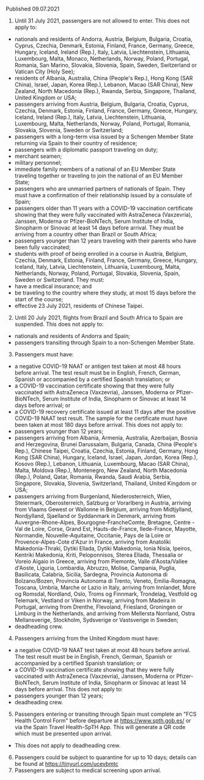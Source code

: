 Published 09.07.2021
1. Until 31 July 2021, passengers are not allowed to enter.
This does not apply to:
- nationals and residents of Andorra, Austria, Belgium, Bulgaria, Croatia, Cyprus, Czechia, Denmark, Estonia, Finland, France, Germany, Greece, Hungary, Iceland, Ireland (Rep.), Italy, Latvia, Liechtenstein, Lithuania, Luxembourg, Malta, Monaco, Netherlands, Norway, Poland, Portugal, Romania, San Marino, Slovakia, Slovenia, Spain, Sweden, Switzerland or Vatican City (Holy See);
- residents of Albania, Australia, China (People's Rep.), Hong Kong (SAR China), Israel, Japan, Korea (Rep.), Lebanon, Macao (SAR China), New Zealand, North Macedonia (Rep.), Rwanda, Serbia, Singapore, Thailand, United Kingdom or USA;
- passengers arriving from Austria, Belgium, Bulgaria, Croatia, Cyprus, Czechia, Denmark, Estonia, Finland, France, Germany, Greece, Hungary, Iceland, Ireland (Rep.), Italy, Latvia, Liechtenstein, Lithuania, Luxembourg, Malta, Netherlands, Norway, Poland, Portugal, Romania, Slovakia, Slovenia, Sweden or Switzerland;
- passengers with a long-term visa issued by a Schengen Member State returning via Spain to their country of residence;
- passengers with a diplomatic passport traveling on duty;
- merchant seamen;
- military personnel;
- immediate family members of a national of an EU Member State traveling together or traveling to join the national of an EU Member State;
- passengers who are unmarried partners of nationals of Spain. They must have a confirmation of their relationship issued by a consulate of Spain;
- passengers older than 11 years with a COVID-19 vaccination certificate showing that they were fully vaccinated with AstraZeneca (Vaxzevria), Janssen, Moderna or Pfizer-BioNTech, Serum Institute of India, Sinopharm or Sinovac at least 14 days before arrival. They must be arriving from a country other than Brazil or South Africa;
- passengers younger than 12 years traveling with their parents who have been fully vaccinated;
- students with proof of being enrolled in a course in Austria, Belgium, Czechia, Denmark, Estonia, Finland, France, Germany, Greece, Hungary, Iceland, Italy, Latvia, Liechtenstein, Lithuania, Luxembourg, Malta, Netherlands, Norway, Poland, Portugal, Slovakia, Slovenia, Spain, Sweden or Switzerland. They must:
- have a medical insurance; and
- be traveling to the country where they study, at most 15 days before the start of the course;
- effective 23 July 2021, residents of Chinese Taipei.
2. Until 20 July 2021, flights from Brazil and South Africa to Spain are suspended.
This does not apply to:
- nationals and residents of Andorra and Spain;
- passengers transiting through Spain to a non-Schengen Member State.
3. Passengers must have:
- a negative COVID-19 NAAT or antigen test taken at most 48 hours before arrival. The test result must be in English, French, German, Spanish or accompanied by a certified Spanish translation; or
- a COVID-19 vaccination certificate showing that they were fully vaccinated with AstraZeneca (Vaxzevria), Janssen, Moderna or Pfizer-BioNTech, Serum Institute of India, Sinopharm or Sinovac at least 14 days before arrival; or
- a COVID-19 recovery certificate issued at least 11 days after the positive COVID-19 NAAT test result. The sample for the certificate must have been taken at most 180 days before arrival.
This does not apply to:
- passengers younger than 12 years;
- passengers arriving from Albania, Armenia, Australia, Azerbaijan, Bosnia and Herzegovina, Brunei Darussalam, Bulgaria, Canada, China (People's Rep.), Chinese Taipei, Croatia, Czechia, Estonia, Finland, Germany, Hong Kong (SAR China), Hungary, Iceland, Israel, Japan, Jordan, Korea (Rep.), Kosovo (Rep.), Lebanon, Lithuania, Luxembourg, Macao (SAR China), Malta, Moldova (Rep.), Montenegro, New Zealand, North Macedonia (Rep.), Poland, Qatar, Romania, Rwanda, Saudi Arabia, Serbia, Singapore, Slovakia, Slovenia, Switzerland, Thailand, United Kingdom or USA;
- passengers arriving from Burgenland, Niederosterreich, Wien, Steiermark, Oberosterreich, Salzburg or Vorarlberg in Austria, arriving from Vlaams Gewest or Wallonne in Belgium, arriving from Midtjylland, Nordjylland, Sjaelland or Syddanmark in Denmark, arriving from Auvergne-Rhone-Alpes, Bourgogne-FrancheComte, Bretagne, Centre - Val de Loire, Corse, Grand Est, Hauts-de-France, Ilede-France, Mayotte, Normandie, Nouvelle-Aquitaine, Occitanie, Pays de la Loire or Provence-Alpes-Cote d'Azur in France, arriving from Anatoliki Makedonia-Thraki, Dytiki Ellada, Dytiki Makedonia, Ionia Nisia, Ipeiros, Kentriki Makedonia, Kriti, Peloponnisos, Sterea Ellada, Thessalia or Voreio Aigaio in Greece, arriving from Piemonte, Valle d'Aosta/Vallee d'Aoste, Liguria, Lombardia, Abruzzo, Molise, Campania, Puglia, Basilicata, Calabria, Sicilia, Sardegna, Provincia Autonoma di Bolzano/Bozen, Provincia Autonoma di Trento, Veneto, Emilia-Romagna, Toscana, Umbria, Marche or Lazio in Italy, arriving from Innlandet, More og Romsdal, Nordland, Oslo, Troms og Finnmark, Trondelag, Vestfold og Telemark, Vestland or Viken in Norway, arriving from Madeira in Portugal, arriving from Drenthe, Flevoland, Friesland, Groningen or Limburg in the Netherlands, and arriving from Mellersta Norrland, Ostra Mellansverige, Stockholm, Sydsverige or Vastsverige in Sweden;
- deadheading crew.
4. Passengers arriving from the United Kingdom must have:
- a negative COVID-19 NAAT test taken at most 48 hours before arrival. The test result must be in English, French, German, Spanish or accompanied by a certified Spanish translation; or
- a COVID-19 vaccination certificate showing that they were fully vaccinated with AstraZeneca (Vaxzevria), Janssen, Moderna or Pfizer-BioNTech, Serum Institute of India, Sinopharm or Sinovac at least 14 days before arrival.
This does not apply to:
- passengers younger than 12 years;
- deadheading crew.
5. Passengers entering or transiting through Spain must complete an "FCS Health Control Form" before departure at <a href="https://www.spth.gob.es/">https://www.spth.gob.es/</a> or via the Spain Travel Health-SpTH App. This will generate a QR code which must be presented upon arrival.
- This does not apply to deadheading crew.
6. Passengers could be subject to quarantine for up to 10 days; details can be found at <a href="https://tinyurl.com/ucevbmtc">https://tinyurl.com/ucevbmtc</a> 
7. Passengers are subject to medical screening upon arrival.

